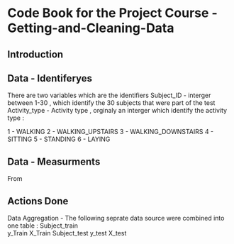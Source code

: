# Code Book for the Project Course  -  Getting-and-Cleaning-Data




## Introduction 





## Data - Identiferyes 
There are two variables which are the identifiers 
Subject_ID - interger between 1-30 , which identify the 30 subjects that were part of the test 
Activity_type - Activity type , orginaly an interger which identify the activity type :

1 - WALKING
2 - WALKING_UPSTAIRS
3 - WALKING_DOWNSTAIRS
4 - SITTING
5 - STANDING
6 - LAYING

## Data - Measurments 
From 




## Actions Done 
Data Aggregation - The following seprate data source were combined into one table : 
Subject_train  
y_Train 
X_Train
Subject_test
y_test
X_test



